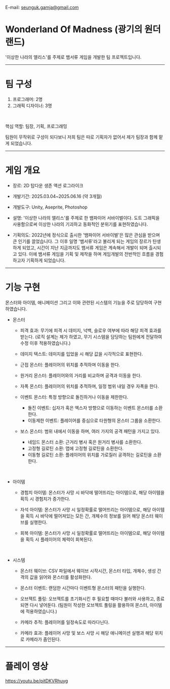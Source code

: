 E-mail: seunguk.gamja@gmail.com

# Wonderland Of Madness (광기의 원더랜드)
'이상한 나라의 앨리스'를 주제로 뱀서류 게임을 개발한 팀 프로젝트입니다.

---
# 팀 구성
1. 프로그래머: 2명
2. 그래픽 디자이너: 3명

<br>

핵심 역할: 팀장, 기획, 프로그래밍

팀원이 무작위로 구성이 되다보니 저희 팀은 따로 기획자가 없어서 제가 팀장과 함께 맡게 되었습니다.

---
# 게임 개요
- 장르: 2D 탑다운 생존 액션 로그라이크
   
- 개발기간: 2025.03.04~2025.06.16 (약 3개월)
   
- 개발도구: Unity, Aseprite, Photoshop
   
- 설명: '이상한 나라의 앨리스'를 주제로 한 뱀파이어 서바이벌이다. 도트 그래픽을 사용함으로써 이상한 나라의 기괴하고 동화적인 분위기를 표현하였습니다.
   
- 기획의도: 2022년에 정식으로 출시한 '뱀파이어 서바이벌'은 많은 관심을 받으며 큰 인기를 끌었습니다. 그 이후 일명 '뱀서류'라고 불리게 되는 게임의 장르가 탄생하게 되었고, 시간이 지난 지금까지도 뱀서류 게임은 계속해서 개발이 되며 출시되고 있다. 이에 뱀서류 게임을 기획 및 제작을 하며 게임개발의 전반적인 흐름을 경험하고자 기획하게 되었습니다.
   
---
# 기능 구현
몬스터와 아이템, 애니메이션 그리고 이와 관련된 시스템의 기능을 주로 담당하여 구현하였습니다.

+ 몬스터
   - 피격 효과: 무기에 피격 시 데미지, 넉백, 슬로우 여부에 따라 해당 피격 효과를 받는다. (로직 설계는 제가 하였고, 무기 시스템을 담당하는 팀원에게 전달하여 수정 이후 적용하였습니다.)

   - 데미지 텍스트: 데미지를 입었을 시 해당 값을 시각적으로 표현한다.

   - 근접 몬스터: 플레이어의 위치를 추적하며 이동을 한다.
     
   - 원거리 몬스터: 플레이어와의 거리를 비교하며 공격과 이동을 한다.
     
   - 자폭 몬스터: 플레이어의 위치를 추적하며, 일정 범위 내일 경우 자폭을 한다.
     
   - 이벤트 몬스터: 특정 방향으로 돌진하거나 이동을 제한한다.
      - 돌진 이벤트: 십자가 혹은 엑스자 방향으로 이동하는 이벤트 몬스터를 소환한다.
      - 이동제한 이벤트: 플레이어를 중심으로 타원형의 몬스터 그룹을 소환한다.
     
   - 보스 몬스터: 범위 내에서 이동을 하며, 여러 가지의 공격 패턴을 가지고 있다.
      - 네임드 몬스터 소환: 근거리 병사 혹은 원거리 병사를 소환한다.
      - 고정형 길로틴 소환: 맵에 고정형 길로틴을 소환한다.
      - 이동형 길로틴 소환: 플레이어의 위치를 가로질러 공격하는 길로틴을 소환한다.

<br>

+ 아이템
   - 경험치 아이템: 몬스터가 사망 시 바닥에 떨어뜨리는 아이템으로, 해당 아이템을 획득 시 경험치가 증가한다.
     
   - 자석 아이템: 몬스터가 사망 시 일정확률로 떨어뜨리는 아이템으로, 해당 아이템을 획득 시 바닥에 떨어져있는 모든 간, 개체수의 정보를 읽어 해당 몬스터 웨이브를 실행한다.

   - 회복 아이템: 몬스터가 사망 시 일정확률로 떨어뜨리는 아이템으로, 해당 아이템을 획득 시 플레이어의 체력이 회복된다.
     
<br>

+ 시스템

   - 몬스터 웨이브: CSV 파일에서 웨이브 시작시간, 몬스터 타입, 개체수, 생성 간격의 값을 읽어와 몬스터를 활성화한다.
     
   - 몬스터 이벤트: 랜덤한 시간마다 이벤트형 몬스터의 패턴을 실행한다.
 
   - 오브젝트 풀링: 오브젝트를 초기화시킨 후 필요할 때마다 불러와 사용하고, 종료되면 다시 넣어둔다. (팀원이 작성한 오브젝트 풀링을 활용하여 몬스터, 아이템에 적용하였습니다.)
 
   - 카메라 추적: 플레이어를 일정속도로 따라다닌다.
 
   - 카메라 효과: 플레이어 사망 및 보스 사망 시 해당 애니메이션 실행과 해당 위치로 카메라가 줌인된다.

---
# 플레이 영상

https://youtu.be/pitDKVRhuyg
